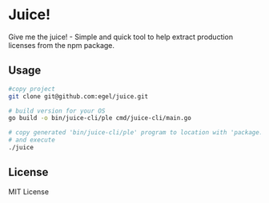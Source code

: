 # Juice!

Give me the juice! - Simple and quick tool to help extract production licenses from the npm package.

## Usage

```bash
#copy project
git clone git@github.com:egel/juice.git

# build version for your OS
go build -o bin/juice-cli/ple cmd/juice-cli/main.go

# copy generated 'bin/juice-cli/ple' program to location with 'package.json' and 'package-lock.json' files
# and execute
./juice
```

## License

MIT License